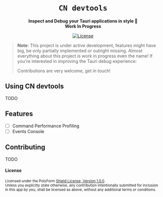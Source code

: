 <div align="center">
  <h1>
    <code>CN devtools</code>
  </h1>
  <p>
    <strong>Inspect and Debug your Tauri applications in style 💃</strong>
    <br />
    <strong>Work In Progress</strong>
  </p>
    
[![License](https://img.shields.io/badge/License-PolyForm%20Shield%201.0.0-%23F5B793)](https://polyformproject.org/licenses/shield/1.0.0)
  
</div>

> **Note**: This project is under active development, features might have big, be only partially implemented or outright missing. 
> Almost everything about this project is work in progress even the name! If you're interested in improving the Tauri debug experience:
>
> Contributions are very welcome, get in touch!

## Using CN devtools

TODO

## Features

- [ ] Command Performance Profiling
- [ ] Events Console

## Contributing

TODO

#### License

<sup>
Licensed under the PolyForm <a href="https://polyformproject.org/licenses/shield/1.0.0">Shield License, Version 1.0.0</a>.
</sup>

<br>

<sub>
Unless you explicitly state otherwise, any contribution intentionally submitted
for inclusion in this app by you, shall be licensed as above, without any additional terms or conditions.
</sub>